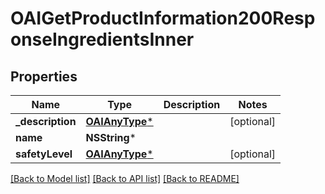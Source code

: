 # OAIGetProductInformation200ResponseIngredientsInner

## Properties
Name | Type | Description | Notes
------------ | ------------- | ------------- | -------------
**_description** | [**OAIAnyType***](.md) |  | [optional] 
**name** | **NSString*** |  | 
**safetyLevel** | [**OAIAnyType***](.md) |  | [optional] 

[[Back to Model list]](../README.md#documentation-for-models) [[Back to API list]](../README.md#documentation-for-api-endpoints) [[Back to README]](../README.md)


